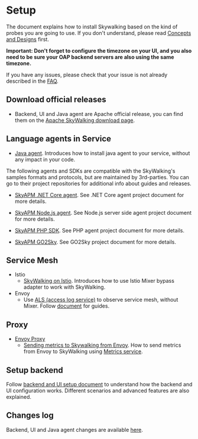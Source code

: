 # Setup
The document explains how to install Skywalking based on the kind of probes you are going to use. 
If you don't understand, please read [Concepts and Designs](../concepts-and-designs/README.md) first.


**Important: Don't forget to configure the timezone on your UI, and you also need to be sure your OAP backend servers are also using the same timezone.**

If you have any issues, please check that your issue is not already described in the [FAQ](../FAQ/README.md).

## Download official releases
- Backend, UI and Java agent are Apache official release, you can find them on the [Apache SkyWalking download page](http://skywalking.apache.org/downloads/).

## Language agents in Service

- [Java agent](service-agent/java-agent/README.md). Introduces how to install java agent to your service, without any impact in your code.

The following agents and SDKs are compatible with the SkyWalking's samples formats and protocols, but are maintained by 3rd-parties.
You can go to their project repositories for additional info about guides and releases.

- [SkyAPM .NET Core agent](https://github.com/SkyAPM/SkyAPM-dotnet). See .NET Core agent project document for more details.
  
- [SkyAPM Node.js agent](https://github.com/SkyAPM/SkyAPM-nodejs). See Node.js server side agent project document for more details.

- [SkyAPM PHP SDK](https://github.com/SkyAPM/SkyAPM-php-sdk). See PHP agent project document for more details.

- [SkyAPM GO2Sky](https://github.com/SkyAPM/go2sky). See GO2Sky project document for more details.

## Service Mesh

  - Istio
    - [SkyWalking on Istio](istio/README.md). Introduces how to use Istio Mixer bypass adapter to work with SkyWalking.
  - Envoy
    - Use [ALS (access log service)](https://www.envoyproxy.io/docs/envoy/latest/api-v2/service/accesslog/v2/als.proto) to observe service mesh, without Mixer. Follow [document](envoy/als_setting.md) for guides.

## Proxy

  - [Envoy Proxy](https://www.envoyproxy.io/)
    - [Sending metrics to Skywalking from Envoy](envoy/metrics_service_setting.md). How to send metrics from Envoy to SkyWalking using [Metrics service](https://www.envoyproxy.io/docs/envoy/latest/api-v2/config/metrics/v2/metrics_service.proto.html).

## Setup backend

Follow [backend and UI setup document](backend/backend-ui-setup.md) to understand how the backend and UI configuration works. Different scenarios and advanced features are also explained.

## Changes log

Backend, UI and Java agent changes are available [here](../../../CHANGES.md).
